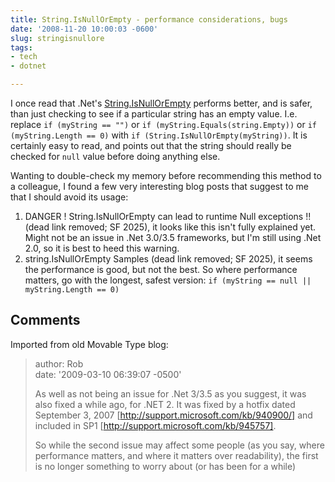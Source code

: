 ```yaml
---
title: String.IsNullOrEmpty - performance considerations, bugs
date: '2008-11-20 10:00:03 -0600'
slug: stringisnullore
tags:
- tech
- dotnet

---
```


I once read that .Net's [String.IsNullOrEmpty](https://msdn.microsoft.com/en-us/library/system.string.isnullorempty(VS.80).aspx)
performs better, and is safer, than just checking to see if a particular string
has an empty value. I.e. replace `if (myString == "")` or `if
(myString.Equals(string.Empty))` or `if (myString.Length == 0)` with `if
(String.IsNullOrEmpty(myString))`. It is certainly easy to read, and points out
that the string should really be checked for `null` value before doing anything
else.

<!-- truncate -->

Wanting to double-check my memory before recommending this method to a
colleague, I found a few very interesting blog posts that suggest to me that I
should avoid its usage:

1. DANGER ! String.IsNullOrEmpty can lead to runtime Null exceptions !! (dead link removed; SF 2025), it looks like this isn't fully explained yet. Might not be an issue in .Net 3.0/3.5 frameworks, but I'm still using .Net 2.0, so it is best to heed this warning.
2. string.IsNullOrEmpty Samples (dead link removed; SF 2025), it seems the performance is good, but not the best. So where performance matters, go with the longest, safest version: `if (myString == null || myString.Length == 0)`

## Comments

Imported from old Movable Type blog:

> author: Rob \
> date: '2009-03-10 06:39:07 -0500'
>
> As well as not being an issue for .Net 3/3.5 as you suggest, it was also fixed
> a while ago, for .NET 2. It was fixed by a hotfix dated September 3, 2007
> [http://support.microsoft.com/kb/940900/] and included in SP1
> [http://support.microsoft.com/kb/945757].
>
> So while the second issue may affect some people (as you say, where
> performance matters, and where it matters over readability), the first is no
> longer something to worry about (or has been for a while)
